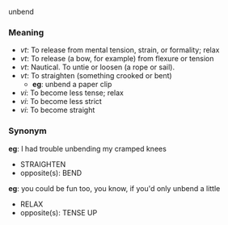 unbend
### Meaning
+ _vt_: To release from mental tension, strain, or formality; relax
+ _vt_: To release (a bow, for example) from flexure or tension
+ _vt_: Nautical. To untie or loosen (a rope or sail).
+ _vt_: To straighten (something crooked or bent)
    + __eg__: unbend a paper clip
+ _vi_: To become less tense; relax
+ _vi_: To become less strict
+ _vi_: To become straight

### Synonym

__eg__: I had trouble unbending my cramped knees

+ STRAIGHTEN
+ opposite(s): BEND

__eg__: you could be fun too, you know, if you'd only unbend a little

+ RELAX
+ opposite(s): TENSE UP


